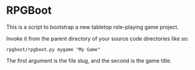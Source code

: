 # RPGBoot

This is a script to bootstrap a new tabletop role-playing game project.

Invoke it from the parent directory of your source code directories like so:

```
rpgboot/rpgboot.py mygame "My Game"
```

The first argument is the file slug, and the second is the game title.
